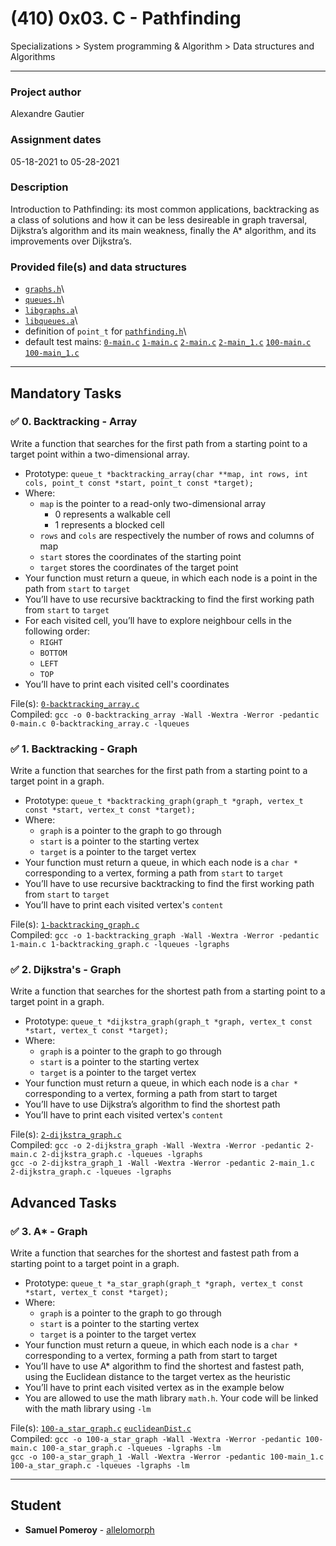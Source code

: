 # (410) 0x03. C - Pathfinding
Specializations > System programming & Algorithm > Data structures and Algorithms

---

### Project author
Alexandre Gautier

### Assignment dates
05-18-2021 to 05-28-2021

### Description
Introduction to Pathfinding: its most common applications, backtracking as a class of solutions and how it can be less desireable in graph traversal, Dijkstra’s algorithm and its main weakness, finally the A* algorithm, and its improvements over Dijkstra’s.

### Provided file(s) and data structures
* [`graphs.h`](./graphs.h)\
* [`queues.h`](./queues.h)\
* [`libgraphs.a`](./libgraphs.a)\
* [`libqueues.a`](./libqueues.a)\
* definition of `point_t` for [`pathfinding.h`](./pathfinding.h)\
* default test mains: [`0-main.c`](./tests/0-main.c) [`1-main.c`](./tests/1-main.c) [`2-main.c`](./tests/2-main.c) [`2-main_1.c`](./tests/2-main_1.c) [`100-main.c`](./tests/100-main.c) [`100-main_1.c`](./tests/100-main_1.c)

---

## Mandatory Tasks

### :white_check_mark: 0. Backtracking - Array
Write a function that searches for the first path from a starting point to a target point within a two-dimensional array.

* Prototype: `queue_t *backtracking_array(char **map, int rows, int cols, point_t const *start, point_t const *target);`
* Where:
    * `map` is the pointer to a read-only two-dimensional array
        * 0 represents a walkable cell
        * 1 represents a blocked cell
    * `rows` and `cols` are respectively the number of rows and columns of map
    * `start` stores the coordinates of the starting point
    * `target` stores the coordinates of the target point
* Your function must return a queue, in which each node is a point in the path from `start` to `target`
* You’ll have to use recursive backtracking to find the first working path from `start` to `target`
* For each visited cell, you’ll have to explore neighbour cells in the following order:
    * `RIGHT`
    * `BOTTOM`
    * `LEFT`
    * `TOP`
* You’ll have to print each visited cell's coordinates

File(s): [`0-backtracking_array.c`](./0-backtracking_array.c)\
Compiled: `gcc -o 0-backtracking_array -Wall -Wextra -Werror -pedantic 0-main.c 0-backtracking_array.c -lqueues`

### :white_check_mark: 1. Backtracking - Graph
Write a function that searches for the first path from a starting point to a target point in a graph.

* Prototype: `queue_t *backtracking_graph(graph_t *graph, vertex_t const *start, vertex_t const *target);`
* Where:
    * `graph` is a pointer to the graph to go through
    * `start` is a pointer to the starting vertex
    * `target` is a pointer to the target vertex
* Your function must return a queue, in which each node is a `char *` corresponding to a vertex, forming a path from `start` to `target`
* You’ll have to use recursive backtracking to find the first working path from `start` to `target`
* You’ll have to print each visited vertex's `content`

File(s): [`1-backtracking_graph.c`](./1-backtracking_graph.c)\
Compiled: `gcc -o 1-backtracking_graph -Wall -Wextra -Werror -pedantic 1-main.c 1-backtracking_graph.c -lqueues -lgraphs`

### :white_check_mark: 2. Dijkstra's - Graph
Write a function that searches for the shortest path from a starting point to a target point in a graph.

* Prototype: `queue_t *dijkstra_graph(graph_t *graph, vertex_t const *start, vertex_t const *target);`
* Where:
    * `graph` is a pointer to the graph to go through
    * `start` is a pointer to the starting vertex
    * `target` is a pointer to the target vertex
* Your function must return a queue, in which each node is a `char *` corresponding to a vertex, forming a path from start to target
* You’ll have to use Dijkstra’s algorithm to find the shortest path
* You’ll have to print each visited vertex's `content`

File(s): [`2-dijkstra_graph.c`](./2-dijkstra_graph.c)\
Compiled: `gcc -o 2-dijkstra_graph -Wall -Wextra -Werror -pedantic 2-main.c 2-dijkstra_graph.c -lqueues -lgraphs`\
`gcc -o 2-dijkstra_graph_1 -Wall -Wextra -Werror -pedantic 2-main_1.c 2-dijkstra_graph.c -lqueues -lgraphs`

## Advanced Tasks

### :white_check_mark: 3. A* - Graph
Write a function that searches for the shortest and fastest path from a starting point to a target point in a graph.

* Prototype: `queue_t *a_star_graph(graph_t *graph, vertex_t const *start, vertex_t const *target);`
* Where:
    * `graph` is a pointer to the graph to go through
    * `start` is a pointer to the starting vertex
    * `target` is a pointer to the target vertex
* Your function must return a queue, in which each node is a `char *` corresponding to a vertex, forming a path from start to target
* You’ll have to use A* algorithm to find the shortest and fastest path, using the Euclidean distance to the target vertex as the heuristic
* You’ll have to print each visited vertex as in the example below
* You are allowed to use the math library `math.h`. Your code will be linked with the math library using `-lm`

File(s): [`100-a_star_graph.c`](./100-a_star_graph.c) [`euclideanDist.c`](./euclideanDist.c)\
Compiled: `gcc -o 100-a_star_graph -Wall -Wextra -Werror -pedantic 100-main.c 100-a_star_graph.c -lqueues -lgraphs -lm`\
`gcc -o 100-a_star_graph_1 -Wall -Wextra -Werror -pedantic 100-main_1.c 100-a_star_graph.c -lqueues -lgraphs -lm`

---

## Student
* **Samuel Pomeroy** - [allelomorph](github.com/allelomorph)
